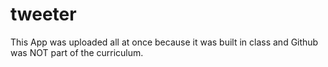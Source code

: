 # tweeter


This App was uploaded all at once because it was built in class and Github was NOT part of the curriculum.

